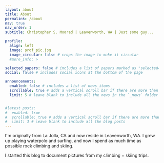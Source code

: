 ```yaml
---
layout: about
title: About
permalink: /about
nav: true
nav_order: 1
subtitle: Christopher S. Moorad | Leavenworth, WA | Just some guy...

profile:
  align: left
  image: prof_pic.jpg
  image_circular: false # crops the image to make it circular
  #more_info: >

selected_papers: false # includes a list of papers marked as "selected={true}"
social: false # includes social icons at the bottom of the page

announcements:
  enabled: false # includes a list of news items
  scrollable: true # adds a vertical scroll bar if there are more than 3 news items
  limit: 5 # leave blank to include all the news in the `_news` folder


#latest_posts:
#  enabled: true
#  scrollable: true # adds a vertical scroll bar if there are more than 3 new posts items
#  limit: 3 # leave blank to include all the blog posts
---
```


I'm originally from La Jolla, CA and now reside in Leavenworth, WA. I grew up playing waterpolo and surfing, and now I spend as much time as possible rock climbing and skiing.

I started this blog to document pictures from my climbing + skiing trips.